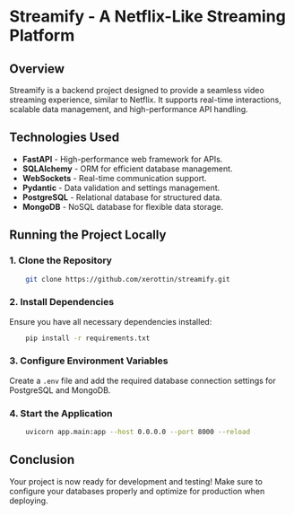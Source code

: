 # **Streamify** - A Netflix-Like Streaming Platform

## Overview
Streamify is a backend project designed to provide a seamless video streaming experience, similar to Netflix. It supports real-time interactions, scalable data management, and high-performance API handling.

## Technologies Used
- **FastAPI** - High-performance web framework for APIs.
- **SQLAlchemy** - ORM for efficient database management.
- **WebSockets** - Real-time communication support.
- **Pydantic** - Data validation and settings management.
- **PostgreSQL** - Relational database for structured data.
- **MongoDB** - NoSQL database for flexible data storage.

## Running the Project Locally

### 1. Clone the Repository
```bash
    git clone https://github.com/xerottin/streamify.git
```

### 2. Install Dependencies
Ensure you have all necessary dependencies installed:
```bash
    pip install -r requirements.txt
```

### 3. Configure Environment Variables
Create a `.env` file and add the required database connection settings for PostgreSQL and MongoDB.

### 4. Start the Application
```bash
    uvicorn app.main:app --host 0.0.0.0 --port 8000 --reload
```

## Conclusion
Your project is now ready for development and testing! Make sure to configure your databases properly and optimize for production when deploying.

